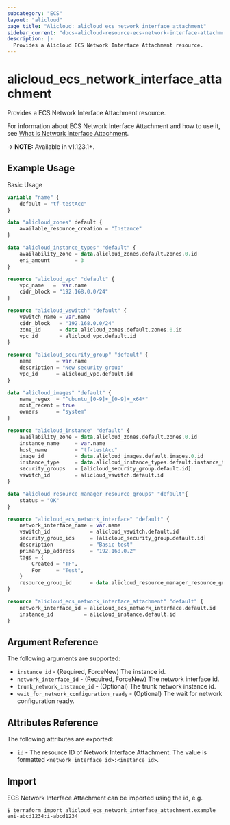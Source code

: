 ```yaml
---
subcategory: "ECS"
layout: "alicloud"
page_title: "Alicloud: alicloud_ecs_network_interface_attachment"
sidebar_current: "docs-alicloud-resource-ecs-network-interface-attachment"
description: |-
  Provides a Alicloud ECS Network Interface Attachment resource.
---
```


# alicloud\_ecs\_network\_interface\_attachment

Provides a ECS Network Interface Attachment resource.

For information about ECS Network Interface Attachment and how to use it, see [What is Network Interface Attachment](https://www.alibabacloud.com/help/en/doc-detail/58515.htm).

-> **NOTE:** Available in v1.123.1+.

## Example Usage

Basic Usage

```terraform
variable "name" {
    default = "tf-testAcc"
}

data "alicloud_zones" default {
    available_resource_creation = "Instance"
}

data "alicloud_instance_types" "default" {
    availability_zone = data.alicloud_zones.default.zones.0.id
    eni_amount        = 3
}

resource "alicloud_vpc" "default" {
    vpc_name   =  var.name
    cidr_block = "192.168.0.0/24"
}

resource "alicloud_vswitch" "default" {
    vswitch_name = var.name
    cidr_block   = "192.168.0.0/24"
    zone_id      = data.alicloud_zones.default.zones.0.id
    vpc_id       = alicloud_vpc.default.id
}

resource "alicloud_security_group" "default" {
    name        = var.name
    description = "New security group"
    vpc_id      = alicloud_vpc.default.id
}

data "alicloud_images" "default" {
    name_regex  = "^ubuntu_[0-9]+_[0-9]+_x64*"
    most_recent = true
    owners      = "system"
}

resource "alicloud_instance" "default" {
    availability_zone = data.alicloud_zones.default.zones.0.id
    instance_name     = var.name
    host_name         = "tf-testAcc"
    image_id          = data.alicloud_images.default.images.0.id
    instance_type     = data.alicloud_instance_types.default.instance_types.0.id
    security_groups   = [alicloud_security_group.default.id]
    vswitch_id        = alicloud_vswitch.default.id
}

data "alicloud_resource_manager_resource_groups" "default"{
    status = "OK"
}

resource "alicloud_ecs_network_interface" "default" {
    network_interface_name = var.name
    vswitch_id             = alicloud_vswitch.default.id
    security_group_ids     = [alicloud_security_group.default.id]
    description            = "Basic test"
    primary_ip_address     = "192.168.0.2"
	tags = {
		Created = "TF",
		For     = "Test",
	}
    resource_group_id      = data.alicloud_resource_manager_resource_groups.default.ids.0
}

resource "alicloud_ecs_network_interface_attachment" "default" {
    network_interface_id = alicloud_ecs_network_interface.default.id
    instance_id          = alicloud_instance.default.id
}

```

## Argument Reference

The following arguments are supported:

* `instance_id` - (Required, ForceNew) The instance id.
* `network_interface_id` - (Required, ForceNew) The network interface id.
* `trunk_network_instance_id` - (Optional) The trunk network instance id.
* `wait_for_network_configuration_ready` - (Optional) The wait for network configuration ready.

## Attributes Reference

The following attributes are exported:

* `id` - The resource ID of Network Interface Attachment. The value is formatted `<network_interface_id>:<instance_id>`.

## Import

ECS Network Interface Attachment can be imported using the id, e.g.

```
$ terraform import alicloud_ecs_network_interface_attachment.example eni-abcd1234:i-abcd1234
```